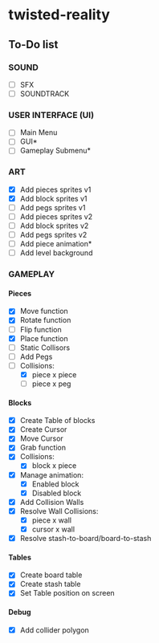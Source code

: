 # twisted-reality

## To-Do list

### SOUND

- [ ] SFX
- [ ] SOUNDTRACK

### USER INTERFACE (UI)

- [ ] Main Menu
- [ ] GUI*
- [ ] Gameplay Submenu*

### ART
- [x] Add pieces sprites v1
- [x] Add block sprites v1
- [ ] Add pegs sprites v1
- [ ] Add pieces sprites v2
- [ ] Add block sprites v2
- [ ] Add pegs sprites v2
- [ ] Add piece animation*
- [ ] Add level background

### GAMEPLAY

#### Pieces

- [x] Move function
- [x] Rotate function
- [ ] Flip function
- [x] Place function
- [ ] Static Collisors
- [ ] Add Pegs
- [ ] Collisions:
    - [x] piece x piece
    - [ ] piece x peg

#### Blocks

- [x] Create Table of blocks
- [x] Create Cursor
- [x] Move Cursor
- [x] Grab function
- [x] Collisions:
    - [x] block x piece
- [x] Manage animation:
    - [x] Enabled block
    - [x] Disabled block
- [x] Add Collision Walls
- [x] Resolve Wall Collisions:
    - [x] piece  x wall
    - [x] cursor x wall
- [x] Resolve stash-to-board/board-to-stash

#### Tables

- [x] Create board table
- [x] Create stash table
- [x] Set Table position on screen

#### Debug

- [x] Add collider polygon